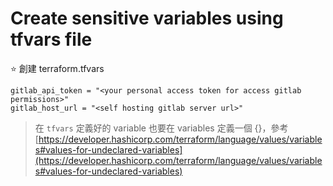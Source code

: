 # Create sensitive variables using tfvars file
:star: 創建 terraform.tfvars
```
gitlab_api_token = "<your personal access token for access gitlab permissions>"
gitlab_host_url = "<self hosting gitlab server url>"
```

> 在 `tfvars` 定義好的 variable 也要在 variables 定義一個 {}，參考 [https://developer.hashicorp.com/terraform/language/values/variables#values-for-undeclared-variables](https://developer.hashicorp.com/terraform/language/values/variables#values-for-undeclared-variables)